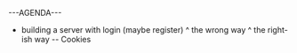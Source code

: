 ---AGENDA---

- building a server with login (maybe register)
   ^ the wrong way
   ^ the right-ish way -- Cookies